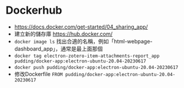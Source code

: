 # Dockerhub

- https://docs.docker.com/get-started/04_sharing_app/
- 建立新的儲存庫 https://hub.docker.com/ 
- `docker image ls` 找出合適的名稱，例如「html-webpage-dashboard_app」，通常是最上面那個
- `docker tag electron-zotero-item-attachments-report_app pudding/docker-app:electron-ubuntu-20.04-20230617`
- `docker push pudding/docker-app:electron-ubuntu-20.04-20230617`
- 修改Dockerfile `FROM pudding/docker-app:electron-ubuntu-20.04-20230617`